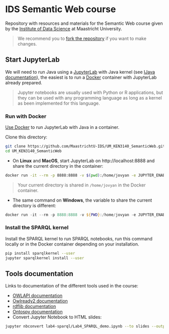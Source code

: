 # IDS Semantic Web course

Repository with resources and materials for the Semantic Web course given by the [Institute of Data Science](https://maastrichtuniversity.nl/ids) at Maastricht University.

> We recommend you to [fork the repository](https://github.com/MaastrichtU-IDS/UM_KEN3140_SemanticWeb/fork) if you want to make changes.

## Start JupyterLab

We will need to run Java using a [JupyterLab](https://jupyterlab.readthedocs.io/en/stable/) with Java kernel (see [IJava documentation](https://github.com/SpencerPark/IJava)), the easiest is to run a [Docker](https://docs.docker.com/get-docker) container with JupyterLab already prepared.

> Jupyter notebooks are usually used with Python or R applications, but they can be used with any programming language as long as a kernel as been implemented for this language.

### Run with Docker

[Use Docker](https://docs.docker.com/get-docker/) to run JupyterLab with Java in a container.

Clone this directory:

```bash
git clone https://github.com/MaastrichtU-IDS/UM_KEN3140_SemanticWeb.git
cd UM_KEN3140_SemanticWeb
```

* On **Linux** and **MacOS**, start JupyterLab on http://localhost:8888 and share the current directory in the container:

```bash
docker run -it --rm -p 8888:8888 -v $(pwd):/home/jovyan -e JUPYTER_ENABLE_LAB=yes -e JUPYTER_TOKEN=YOURPASSWORD jbindinga/java-notebook 
```

> Your current directory is shared in `/home/jovyan` in the Docker container.

* The same command on **Windows**, the variable to share the current directory is different:

```powershell
docker run -it --rm -p 8888:8888 -v ${PWD}:/home/jovyan -e JUPYTER_ENABLE_LAB=yes -e JUPYTER_TOKEN=YOURPASSWORD jbindinga/java-notebook 
```

### Install the SPARQL kernel

Install the SPARQL kernel to run SPARQL notebooks, run this command locally or in the Docker container depending on your installation.

```bash
pip install sparqlkernel --user
jupyter sparqlkernel install --user
```

## Tools documentation

Links to documentation of the different tools used in the course:

* [OWLAPI documentation](https://github.com/owlcs/owlapi/wiki/Documentation)
* [Owlready2 documentation](https://owlready2.readthedocs.io/en/latest/)
* [rdflib documentation](https://rdflib.readthedocs.io/en/stable/)
* [Ontospy documentation](http://lambdamusic.github.io/Ontospy)
* Convert Jupyter Notebook to HTML slides:

```bash
jupyter nbconvert lab4-sparql/Lab4_SPARQL_demo.ipynb --to slides --output-dir docs
```

